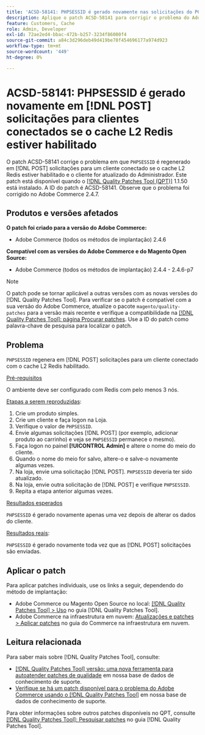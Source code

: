 ```yaml
---
title: 'ACSD-58141: PHPSESSID é gerado novamente nas solicitações do POST para clientes conectados com cache L2 Redis ativado'
description: Aplique o patch ACSD-58141 para corrigir o problema do Adobe Commerce em que "PHPSESSID" é regenerado em solicitações POST na área da Loja para um cliente conectado com cache L2 Redis ativado e o cliente é atualizado pelo administrador.
feature: Customers, Cache
role: Admin, Developer
exl-id: 72ae2ed4-bbac-472b-b257-3234f86000f4
source-git-commit: a84c3d296deb49d419be78f454696177a974d923
workflow-type: tm+mt
source-wordcount: '449'
ht-degree: 0%

---
```


# ACSD-58141: PHPSESSID é gerado novamente em [!DNL POST] solicitações para clientes conectados se o cache L2 Redis estiver habilitado

O patch ACSD-58141 corrige o problema em que `PHPSESSID` é regenerado em [!DNL POST] solicitações para um cliente conectado se o cache L2 Redis estiver habilitado e o cliente for atualizado do Administrador. Este patch está disponível quando o [[!DNL Quality Patches Tool (QPT)]](/help/announcements/adobe-commerce-announcements/magento-quality-patches-released-new-tool-to-self-serve-quality-patches.md) 1.1.50 está instalado. A ID do patch é ACSD-58141. Observe que o problema foi corrigido no Adobe Commerce 2.4.7.

## Produtos e versões afetados

**O patch foi criado para a versão do Adobe Commerce:**

* Adobe Commerce (todos os métodos de implantação) 2.4.6

**Compatível com as versões do Adobe Commerce e do Magento Open Source:**

* Adobe Commerce (todos os métodos de implantação) 2.4.4 - 2.4.6-p7

>[!NOTE]
>
>O patch pode se tornar aplicável a outras versões com as novas versões do [!DNL Quality Patches Tool]. Para verificar se o patch é compatível com a sua versão do Adobe Commerce, atualize o pacote `magento/quality-patches` para a versão mais recente e verifique a compatibilidade na [[!DNL Quality Patches Tool]: página Procurar patches](https://experienceleague.adobe.com/tools/commerce-quality-patches/index.html?lang=pt-BR). Use a ID do patch como palavra-chave de pesquisa para localizar o patch.

## Problema

`PHPSESSID` regenera em [!DNL POST] solicitações para um cliente conectado com o cache L2 Redis habilitado.

<u>Pré-requisitos</u>

O ambiente deve ser configurado com Redis com pelo menos 3 nós.

<u>Etapas a serem reproduzidas</u>:

1. Crie um produto simples.
1. Crie um cliente e faça logon na Loja.
1. Verifique o valor de `PHPSESSID`.
1. Envie algumas solicitações [!DNL POST] (por exemplo, adicionar produto ao carrinho) e veja se `PHPSESSID` permanece o mesmo).
1. Faça logon no painel **[!UICONTROL Admin]** e altere o nome do meio do cliente.
1. Quando o nome do meio for salvo, altere-o e salve-o novamente algumas vezes.
1. Na loja, envie uma solicitação [!DNL POST]. `PHPSESSID` deveria ter sido atualizado.
1. Na loja, envie outra solicitação de [!DNL POST] e verifique `PHPSESSID`.
1. Repita a etapa anterior algumas vezes.

<u>Resultados esperados</u>

`PHPSESSID` é gerado novamente apenas uma vez depois de alterar os dados do cliente.

<u>Resultados reais</u>:

`PHPSESSID` é gerado novamente toda vez que as [!DNL POST] solicitações são enviadas.

## Aplicar o patch

Para aplicar patches individuais, use os links a seguir, dependendo do método de implantação:

* Adobe Commerce ou Magento Open Source no local: [[!DNL Quality Patches Tool] > Uso](https://experienceleague.adobe.com/docs/commerce-operations/tools/quality-patches-tool/usage.html?lang=pt-BR) no guia [!DNL Quality Patches Tool].
* Adobe Commerce na infraestrutura em nuvem: [Atualizações e patches > Aplicar patches](https://experienceleague.adobe.com/docs/commerce-cloud-service/user-guide/develop/upgrade/apply-patches.html?lang=pt-BR) no guia do Commerce na infraestrutura em nuvem.

## Leitura relacionada

Para saber mais sobre [!DNL Quality Patches Tool], consulte:

* [[!DNL Quality Patches Tool] versão: uma nova ferramenta para autoatender patches de qualidade](/help/announcements/adobe-commerce-announcements/magento-quality-patches-released-new-tool-to-self-serve-quality-patches.md) em nossa base de dados de conhecimento de suporte.
* [Verifique se há um patch disponível para o problema do Adobe Commerce usando o [!DNL Quality Patches Tool]](/help/support-tools/patches-available-in-qpt-tool/check-patch-for-magento-issue-with-magento-quality-patches.md) em nossa base de dados de conhecimento de suporte.

Para obter informações sobre outros patches disponíveis no QPT, consulte [[!DNL Quality Patches Tool]: Pesquisar patches](https://experienceleague.adobe.com/tools/commerce-quality-patches/index.html?lang=pt-BR) no guia [!DNL Quality Patches Tool].
